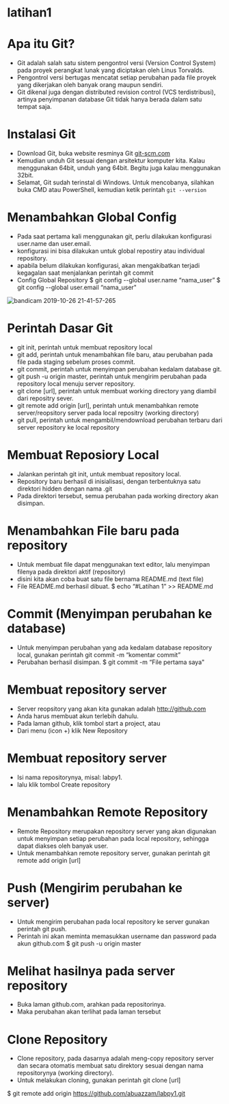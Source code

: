# latihan1
# Apa itu Git?
* Git adalah salah satu sistem pengontrol versi (Version Control
System) pada proyek perangkat lunak yang diciptakan oleh Linus
Torvalds.
* Pengontrol versi bertugas mencatat setiap perubahan pada file
proyek yang dikerjakan oleh banyak orang maupun sendiri. 
* Git dikenal juga dengan distributed revision control (VCS terdistribusi),
artinya penyimpanan database Git tidak hanya berada dalam satu
tempat saja.
# Instalasi Git
* Download Git, buka website resminya Git [git-scm.com](https://git-scm.com "aa'nhue")
* Kemudian unduh Git sesuai dengan arsitektur komputer kita. Kalau
menggunakan 64bit, unduh yang 64bit. Begitu juga kalau
menggunakan 32bit. 
* Selamat, Git sudah terinstal di Windows. Untuk mencobanya,
silahkan buka CMD atau PowerShell, kemudian ketik perintah
``git --version``

# Menambahkan Global Config
* Pada saat pertama kali menggunakan git, perlu dilakukan konfigurasi user.name dan user.email.
* konfigurasi ini bisa dilakukan untuk global repostiry atau individual repository.
* apabila belum dilakukan konfigurasi, akan mengakibatkan terjadi kegagalan saat menjalankan perintah git commit
* Config Global Repository
$ git config --global user.name “nama_user”
$ git config --global user.email “nama_user"

![bandicam 2019-10-26 21-41-57-265](https://user-images.githubusercontent.com/57051625/68070762-cad8b200-fd2f-11e9-86e7-e83c447c3949.jpg)

# Perintah Dasar Git
* git init, perintah untuk membuat repository local 
* git add, perintah untuk menambahkan file baru, atau perubahan pada file pada staging sebelum proses commit.
* git commit, perintah untuk menyimpan perubahan kedalam database git. 
* git push -u origin master, perintah untuk mengirim perubahan pada repository local menuju server repository.
* git clone [url], perintah untuk membuat working directory yang diambil dari repositry sever. 
* git remote add origin [url], perintah untuk menambahkan remote server/reopsitory server pada local repositry (working directory)
* git pull, perintah untuk mengambil/mendownload perubahan terbaru dari server repository ke local repository
# Membuat Reposiory Local
* Jalankan perintah git init, untuk membuat repository local.
* Repository baru berhasil di inisialisasi, dengan terbentuknya satu direktori hidden dengan nama .git
* Pada direktori tersebut, semua perubahan pada working directory akan disimpan. 
# Menambahkan File baru pada repository
* Untuk membuat file dapat menggunakan text editor, lalu menyimpan filenya pada direktori aktif (repository) 
* disini kita akan coba buat satu file bernama README.md (text file)
* File README.md berhasil dibuat. 
$ echo “#Latihan 1” >> README.md

# Commit (Menyimpan perubahan ke database)
* Untuk menyimpan perubahan yang ada kedalam database repository local, gunakan perintah git commit -m “komentar commit”
* Perubahan berhasil disimpan. 
$ git commit -m “File pertama saya"
# Membuat repository server
* Server reopsitory yang akan kita gunakan adalah http://github.com 
* Anda harus membuat akun terlebih dahulu. 
* Pada laman github, klik tombol start a project, atau 
* Dari menu (icon +) klik New Repository
# Membuat repository server
* Isi nama repositorynya, misal: labpy1. 
* lalu klik tombol Create repository
# Menambahkan Remote Repository
* Remote Repository merupakan repository server yang akan digunakan untuk menyimpan setiap perubahan pada local repository, sehingga dapat diakses oleh banyak user. 
* Untuk menambahkan remote repository server, gunakan perintah git remote add origin [url]
# Push (Mengirim perubahan ke server)
* Untuk mengirim perubahan pada local repository ke server gunakan perintah git push.
* Perintah ini akan meminta memasukkan username dan password pada akun github.com 
$ git push -u origin master
# Melihat hasilnya pada server repository
* Buka laman github.com, arahkan pada repositorinya. 
* Maka perubahan akan terlihat pada laman tersebut
# Clone Repository
* Clone repository, pada dasarnya adalah meng-copy repository server dan secara otomatis membuat satu direktory sesuai dengan nama repositorynya (working directory). 
* Untuk melakukan cloning, gunakan perintah git clone [url]

$ git remote add origin https://github.com/abuazzam/labpy1.git
